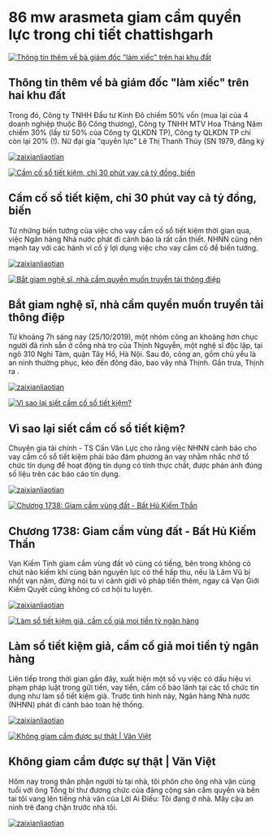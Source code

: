 # 86 mw arasmeta giam cầm quyền lực trong chi tiết chattishgarh
<a href="https://mnn.zoosnet.net/LR/Chatpre.aspx?id=MNN94995150&p=https://topgrinding.com/" target="_blank">![Thông tin thêm về bà giám đốc "làm xiếc" trên hai khu đất ](https://github.com/technlg/images/blob/main/63.jpg)</a>
## Thông tin thêm về bà giám đốc "làm xiếc" trên hai khu đất 
Trong đó, Công ty TNHH Đầu tư Kinh Đô chiếm 50% vốn (mua lại của 4 doanh nghiệp thuộc Bộ Công thương), Công ty TNHH MTV Hoa Tháng Năm chiếm 30% (lấy từ 50% của Công ty QLKDN TP), Công ty QLKDN TP chỉ còn lại 20% (!).  Nữ đại gia "quyền lực" Lê Thị Thanh Thúy (SN 1979, đăng ký 
<a href="https://mnn.zoosnet.net/LR/Chatpre.aspx?id=MNN94995150&p=https://topgrinding.com/" target="_blank"><img src="https://github.com/technlg/images/raw/main/chat11.jpg" alt="zaixianliaotian"/></a><a href="//whatsapp.shibangsoft.com/WhatsApp.php" ><img src="https://github.com/technlg/images/raw/main/chat11.png" alt=""></a>
<a href="https://mnn.zoosnet.net/LR/Chatpre.aspx?id=MNN94995150&p=https://topgrinding.com/" target="_blank">![Cầm cố sổ tiết kiệm, chỉ 30 phút vay cả tỷ đồng, biến ](https://github.com/technlg/images/blob/main/16.jpg)</a>
## Cầm cố sổ tiết kiệm, chỉ 30 phút vay cả tỷ đồng, biến 
Từ những biến tướng của việc cho vay cầm cố sổ tiết kiệm thời gian qua, việc Ngân hàng Nhà nước phát đi cảnh báo là rất cần thiết. NHNN cũng nên mạnh tay với các hành vi cố ý lợi dụng việc cho vay cầm cố để biến tướng.
<a href="https://mnn.zoosnet.net/LR/Chatpre.aspx?id=MNN94995150&p=https://topgrinding.com/" target="_blank"><img src="https://github.com/technlg/images/raw/main/chat11.jpg" alt="zaixianliaotian"/></a><a href="//whatsapp.shibangsoft.com/WhatsApp.php" ><img src="https://github.com/technlg/images/raw/main/chat11.png" alt=""></a>
<a href="https://mnn.zoosnet.net/LR/Chatpre.aspx?id=MNN94995150&p=https://topgrinding.com/" target="_blank">![Bắt giam nghệ sĩ, nhà cầm quyền muốn truyền tải thông điệp ](https://github.com/technlg/images/blob/main/65.jpg)</a>
## Bắt giam nghệ sĩ, nhà cầm quyền muốn truyền tải thông điệp 
Từ khoảng 7h sáng nay (25/10/2019), một nhóm công an khoảng hơn chục người đã rình sẵn ở cổng nhà trọ của Thịnh Nguyễn, một nghệ sĩ độc lập, tại ngõ 310 Nghi Tàm, quận Tây Hồ, Hà Nội. Sau đó, công an, gồm chủ yếu là an ninh thường phục, kéo đến đông đảo, bao vây nhà Thịnh. Gần trưa, Thịnh ra .
<a href="https://mnn.zoosnet.net/LR/Chatpre.aspx?id=MNN94995150&p=https://topgrinding.com/" target="_blank"><img src="https://github.com/technlg/images/raw/main/chat11.jpg" alt="zaixianliaotian"/></a><a href="//whatsapp.shibangsoft.com/WhatsApp.php" ><img src="https://github.com/technlg/images/raw/main/chat11.png" alt=""></a>
<a href="https://mnn.zoosnet.net/LR/Chatpre.aspx?id=MNN94995150&p=https://topgrinding.com/" target="_blank">![Vì sao lại siết cầm cố sổ tiết kiệm?](https://github.com/technlg/images/blob/main/33.jpg)</a>
## Vì sao lại siết cầm cố sổ tiết kiệm?
Chuyên gia tài chính - TS Cấn Văn Lực cho rằng việc NHNN cảnh báo cho vay cầm cố sổ tiết kiệm phải bảo đảm phương án vay nhằm nhắc nhở tổ chức tín dụng để hoạt động tín dụng có tính thực chất, được phản ánh đúng số liệu trên các báo cáo tín dụng.
<a href="https://mnn.zoosnet.net/LR/Chatpre.aspx?id=MNN94995150&p=https://topgrinding.com/" target="_blank"><img src="https://github.com/technlg/images/raw/main/chat11.jpg" alt="zaixianliaotian"/></a><a href="//whatsapp.shibangsoft.com/WhatsApp.php" ><img src="https://github.com/technlg/images/raw/main/chat11.png" alt=""></a>
<a href="https://mnn.zoosnet.net/LR/Chatpre.aspx?id=MNN94995150&p=https://topgrinding.com/" target="_blank">![Chương 1738: Giam cầm vùng đất - Bất Hủ Kiếm Thần](https://github.com/technlg/images/blob/main/22.jpg)</a>
## Chương 1738: Giam cầm vùng đất - Bất Hủ Kiếm Thần
Vạn Kiếm Tinh giam cầm vùng đất vô cùng có tiếng, bên trong không có chút nào kiếm khí cùng bản nguyên lực có thể hấp thu, nếu là Lâm Vũ bị nhốt vạn năm, đừng nói tu vi cảnh giới vô pháp tiến thêm, ngay cả Vạn Giới Kiếm Quyết cũng không có cơ hội tu luyện.
<a href="https://mnn.zoosnet.net/LR/Chatpre.aspx?id=MNN94995150&p=https://topgrinding.com/" target="_blank"><img src="https://github.com/technlg/images/raw/main/chat11.jpg" alt="zaixianliaotian"/></a><a href="//whatsapp.shibangsoft.com/WhatsApp.php" ><img src="https://github.com/technlg/images/raw/main/chat11.png" alt=""></a>
<a href="https://mnn.zoosnet.net/LR/Chatpre.aspx?id=MNN94995150&p=https://topgrinding.com/" target="_blank">![Làm sổ tiết kiệm giả, cầm cố giả moi tiền tỷ ngân hàng](https://github.com/technlg/images/blob/main/58.jpg)</a>
## Làm sổ tiết kiệm giả, cầm cố giả moi tiền tỷ ngân hàng
Liên tiếp trong thời gian gần đây, xuất hiện một số vụ việc có dấu hiệu vi phạm pháp luật trong gửi tiền, vay tiền, cầm cố bảo lãnh tại các tổ chức tín dụng như làm sổ tiết kiệm giả. Trước tình hình này, Ngân hàng Nhà nước (NHNN) phát đi cảnh báo toàn hệ thống.
<a href="https://mnn.zoosnet.net/LR/Chatpre.aspx?id=MNN94995150&p=https://topgrinding.com/" target="_blank"><img src="https://github.com/technlg/images/raw/main/chat11.jpg" alt="zaixianliaotian"/></a><a href="//whatsapp.shibangsoft.com/WhatsApp.php" ><img src="https://github.com/technlg/images/raw/main/chat11.png" alt=""></a>
<a href="https://mnn.zoosnet.net/LR/Chatpre.aspx?id=MNN94995150&p=https://topgrinding.com/" target="_blank">![Không giam cầm được sự thật | Văn Việt](https://github.com/technlg/images/blob/main/20.jpg)</a>
## Không giam cầm được sự thật | Văn Việt
Hôm nay trong thân phận người tù tại nhà, tôi phôn cho ông nhà văn cùng tuổi với ông Tổng bí thư đương chức của đảng cộng sản cầm quyền và bên tai tôi vang lên tiếng nhà văn của Lời Ai Điếu: Tôi đang ở nhà. Mấy cậu an ninh trẻ đang chặn trước nhà tôi.
<a href="https://mnn.zoosnet.net/LR/Chatpre.aspx?id=MNN94995150&p=https://topgrinding.com/" target="_blank"><img src="https://github.com/technlg/images/raw/main/chat11.jpg" alt="zaixianliaotian"/></a><a href="//whatsapp.shibangsoft.com/WhatsApp.php" ><img src="https://github.com/technlg/images/raw/main/chat11.png" alt=""></a>
